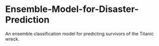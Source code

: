 # Ensemble-Model-for-Disaster-Prediction
An ensemble classification model for predicting survivors of the Titanic wreck.
